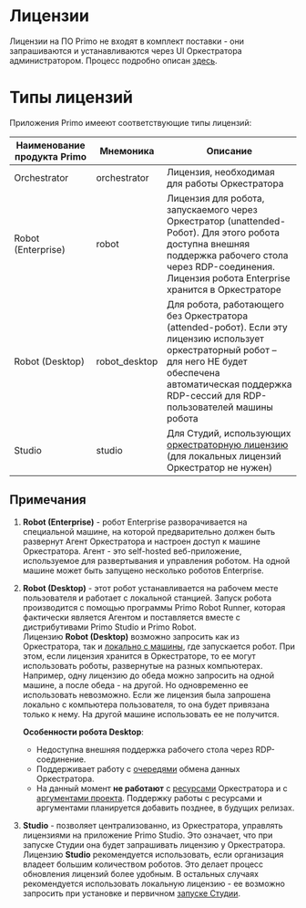 # Лицензии

Лицензии на ПО Primo не входят в комплект поставки - они запрашиваются и устанавливаются через UI Оркестратора администратором. Процесс подробно описан [здесь](https://docs.primo-rpa.ru/primo-rpa/orchestrator/settings/licensing/new-license).

# Типы лицензий

Приложения Primo имееют соответствующие типы лицензий:

| Наименование продукта Primo | Мнемоника    | Описание              |
| --------------------------- | ------------ | ----------------------- |
| Orchestrator                | orchestrator | Лицензия, необходимая для работы Оркестратора |
| Robot (Enterprise)          | robot        | Лицензия для робота, запускаемого через Оркестратор (unattended-Робот). Для этого робота доступна внешняя поддержка рабочего стола через RDP-соединения. Лицензия робота Enterprise хранится в Оркестраторе |
| Robot (Desktop)             | robot_desktop | Для робота, работающего без Оркестратора (attended-робот). Если эту лицензию использует оркестраторный робот – для него НЕ будет обеспечена автоматическая поддержка RDP-сессий для RDP-пользователей машины робота |
| Studio                      | studio | Для Студий, использующих [оркестраторную лицензию](https://docs.primo-rpa.ru/primo-rpa/primo-studio/installation/licenses) (для локальных лицензий Оркестратор не нужен) |   

## Примечания

1. **Robot (Enterprise)** - робот Enterprise разворачивается на специальной машине, на которой предварительно должен быть развернут Агент Оркестратора и настроен доступ к машине Оркестратора. Агент - это self-hosted веб-приложение, используемое для развертывания и управления роботом. На одной машине может быть запущено несколько роботов Enterprise.
2. **Robot (Desktop)** - этот робот устанавливается на рабочем месте пользователя и работает с локальной станцией. Запуск робота производится с помощью программы Primo Robot Runner, которая фактически является Агентом и поставляется вместе с дистрибутивами Primo Studio и Primo Robot.\
   Лицензию **Robot (Desktop)** возможно запросить как из Оркестратора, так и [локально с машины](https://docs.primo-rpa.ru/primo-rpa/primo-robot/registration-desktop), где запускается робот. При этом, если лицензия хранится в Оркестраторе, то ее могут использовать роботы, развернутые на разных компьютерах. Например, одну лицензию до обеда можно запросить на одной машине, а после обеда - на другой. Но одновременно ее использовать невозможно. Если же лицензия была запрошена локально с компьютера пользователя, то она будет привязана только к нему. На другой машине использовать ее не получится.

   **Особенности робота Desktop**:
    *  Недоступна внешняя поддержка рабочего стола через RDP-соединение.
    *  Поддерживает работу с [очередями](https://docs.primo-rpa.ru/primo-rpa/orchestrator/basics/data-queues) обмена данных Оркестратора.
    *  На данный момент **не работают** с [ресурсами](https://docs.primo-rpa.ru/primo-rpa/orchestrator/basics/assets) Оркестратора и с [аргументами проекта](https://docs.primo-rpa.ru/primo-rpa/orchestrator/basics/tasks/orch-args). Поддержку работы с ресурсами и аргументами планируется добавить позднее, в будущих релизах.

4. **Studio** - позволяет централизованно, из Оркестратора, управлять лицензиями на приложение Primo Studio. Это означает, что при запуске Студии она будет запрашивать лицензию у Оркестратора. Лицензию **Studio** рекомендуется использовать, если организация владеет большим количеством роботов. Это делает процесс обновления лицензий более удобным. В остальных случаях рекомендуется использовать локальную лицензию - ее возможно запросить при установке и первичном [запуске Студии](https://docs.primo-rpa.ru/primo-rpa/primo-studio/installation/licenses). 

